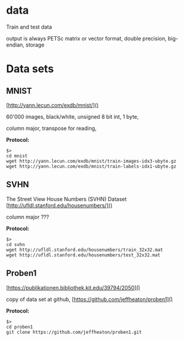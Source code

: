 # data
Train and test data

output is always PETSc matrix or vector format,
double precision, big-endian, storage

# Data sets

## MNIST

[http://yann.lecun.com/exdb/mnist/]()

60'000 images, black/white, unsigned 8 bit int, 1 byte,

column major, transpose for reading,


**Protocol:**

```
$>
cd mnist
wget http://yann.lecun.com/exdb/mnist/train-images-idx3-ubyte.gz
wget http://yann.lecun.com/exdb/mnist/train-labels-idx1-ubyte.gz

```

## SVHN

The Street View House Numbers (SVHN) Dataset
[http://ufldl.stanford.edu/housenumbers/]()

column major ???

**Protocol:**

```
$>
cd svhn
wget http://ufldl.stanford.edu/housenumbers/train_32x32.mat
wget http://ufldl.stanford.edu/housenumbers/test_32x32.mat

```

## Proben1

[https://publikationen.bibliothek.kit.edu/39794/2050]()

copy of data set at github,
[https://github.com/jeffheaton/proben1]()

**Protocol:**

```
$>
cd proben1
git clone https://github.com/jeffheaton/proben1.git

```

